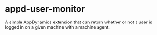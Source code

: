 # appd-user-monitor

A simple AppDynamics extension that can return whether or not a user is logged in on a given machine with a machine agent.